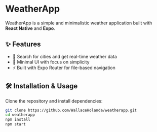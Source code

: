 # WeatherApp
WeatherApp is a simple and minimalistic weather application built with **React Native** and **Expo**.  

## ✨ Features

- 🔎 Search for cities and get real-time weather data  
- 🎨 Minimal UI with focus on simplicity  
- ⚡ Built with Expo Router for file-based navigation  

## 🛠️ Installation & Usage

Clone the repository and install dependencies:

```bash
git clone https://github.com/WallaceHolanda/weatherapp.git
cd weatherapp
npm install
npm start
